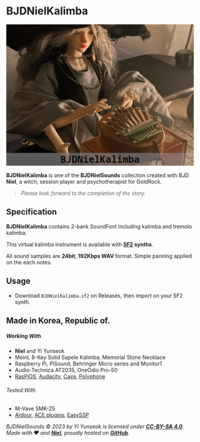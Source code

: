 # BJDNielKalimba

![BJDNielKalimba](https://github.com/YGGDRASIL-STUDIO/BJDNielSounds/blob/main/images/BJDNielKalimba.png)

**BJDNielKalimba** is one of the **BJDNielSounds** collection created with BJD **Niel**, a witch, session player and psychotherapist for GoldRock.

>_Please look forward to the completion of the story._

## Specification

**BJDNielKalimba** contains 2-bank SoundFont including kalimba and tremolo kalimba.

This virtual kalimba instrument is available with **[SF2](https://sfzformat.com/) synths**.

All sound samples are **24bit**, **192Kbps WAV** format. Simple panning applied on the each notes.

## Usage

- Download `BJDNielKalimba.sf2` on Releases, then import on your SF2 synth.

## Made in Korea, Republic of.

##### Working With

- **Niel** and Yi Yunseok
- MeinL 8-Key Solid Sapele Kalimba, Memorial Stone Necklace
- Raspberry Pi, PiSound, Behringer Micro series and Monitor1
- Audio-Technica AT2035, OneOdio Pro-50
- [RasPiOS](https://www.raspberrypi.com/software/), [Audacity](https://www.audacityteam.org/), [Cava](https://github.com/karlstav/cava), [Polyphone](https://www.polyphone-soundfonts.com/)

###### Tested With

- M-Vave SMK-25
- [Ardour](https://ardour.org/), [ACE plugins](https://manual.ardour.org/plugins-filters/), [EasySSP](https://au.tomatl.org/)

_BJDNielSounds :copyright: 2023 by Yi Yunseok is licensed under **[CC-BY-SA 4.0](https://creativecommons.org/licenses/by-sa/4.0/)**. Made with :heart: and **[Niel](https://s.click.aliexpress.com/e/_oDj63f7)**, proudly hosted on **[GitHub](https://github.com/)**._

